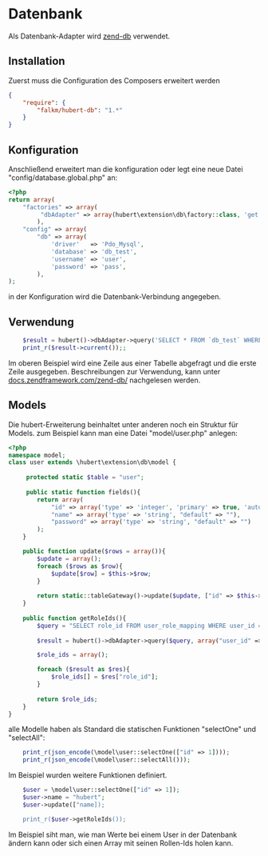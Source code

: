 # Datenbank

Als Datenbank-Adapter wird [zend-db](https://docs.zendframework.com/zend-db/) verwendet.

## Installation

Zuerst muss die Configuration des Composers erweitert werden
```json
{
    "require": {
        "falkm/hubert-db": "1.*"
    }
}
```

## Konfiguration

Anschließend erweitert man die konfiguration oder legt eine neue Datei "config/database.global.php" an:
```php
<?php
return array(
    "factories" => array(
         "dbAdapter" => array(hubert\extension\db\factory::class, 'get')
        ),
    "config" => array(
        "db" => array(
            'driver'   => 'Pdo_Mysql',
            'database' => 'db_test',
            'username' => 'user',
            'password' => 'pass',
        ),
);
```

in der Konfiguration wird die Datenbank-Verbindung angegeben.

## Verwendung

```php
    $result = hubert()->dbAdapter->query('SELECT * FROM `db_test` WHERE `id` = :id', ['id' => 1]);
    print_r($result->current());;
```
Im oberen Beispiel wird eine Zeile aus einer Tabelle abgefragt und die erste Zeile ausgegeben.
Beschreibungen zur Verwendung, kann unter [docs.zendframework.com/zend-db/](https://docs.zendframework.com/zend-db/) nachgelesen werden.

## Models

Die hubert-Erweiterung beinhaltet unter anderen noch ein Struktur für Models.
zum Beispiel kann man eine Datei "model/user.php" anlegen:
```php
<?php
namespace model;
class user extends \hubert\extension\db\model {
    
     protected static $table = "user";
     
     public static function fields(){
        return array(
            "id" => array('type' => 'integer', 'primary' => true, 'autoincrement' => true),
            "name" => array('type' => 'string', "default" => ""),
            "password" => array('type' => 'string', "default" => "")
        );
    }

    public function update($rows = array()){
        $update = array();
        foreach ($rows as $row){
            $update[$row] = $this->$row;
        }
        
        return static::tableGateway()->update($update, ["id" => $this->id]);
    }
    
    public function getRoleIds(){
        $query = "SELECT role_id FROM user_role_mapping WHERE user_id = :user_id";
        
        $result = hubert()->dbAdapter->query($query, array("user_id" => $this->id));

        $role_ids = array();

        foreach ($result as $res){
            $role_ids[] = $res["role_id"];
        }
        
        return $role_ids;
    }
}
```

alle Modelle haben als Standard die statischen Funktionen "selectOne" und "selectAll":
```php
    print_r(json_encode(\model\user::selectOne(["id" => 1])));
    print_r(json_encode(\model\user::selectAll()));
```

Im Beispiel wurden weitere Funktionen definiert.
```php
    $user = \model\user::selectOne(["id" => 1]);
    $user->name = "hubert";
    $user->update(["name]);

    print_r($user->getRoleIds());
```
Im Beispiel siht man, wie man Werte bei einem User in der Datenbank ändern kann oder sich einen Array mit seinen Rollen-Ids holen kann.
